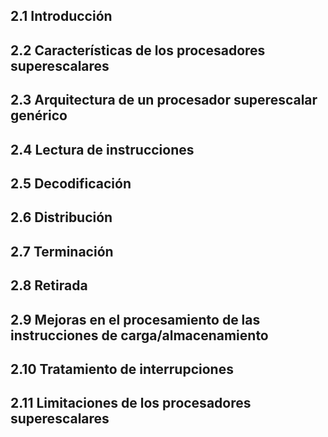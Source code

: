 ## 2.1 Introducción
## 2.2 Características de los procesadores superescalares
## 2.3 Arquitectura de un procesador superescalar genérico
## 2.4 Lectura de instrucciones
## 2.5 Decodificación
## 2.6 Distribución
## 2.7 Terminación
## 2.8 Retirada
## 2.9 Mejoras en el procesamiento de las instrucciones de carga/almacenamiento
## 2.10 Tratamiento de interrupciones
## 2.11 Limitaciones de los procesadores superescalares